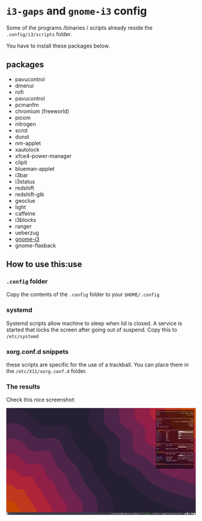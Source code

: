 # `i3-gaps` and `gnome-i3` config

Some of the programs /binaries / scripts already reside the `.config/i3/scripts` folder.

You have to install these packages below.

## packages

- pavucontrol
- dmenui
- rofi
- pavucontrol
- pcmanfm
- chromium (freeworld)
- picom
- nitrogen
- scrot
- dunst
- nm-applet
- xautolock
- xfce4-power-manager
- clipit
- blueman-applet
- i3bar
- i3status
- redshift
- redshift-gtk
- geoclue
- light
- caffeine
- i3blocks
- ranger
- ueberzug
- [gnome-i3](https://github.com/i3-gnome/i3-gnome)
- gnome-flasback

## How to use this:use

### `.config` folder

Copy the contents of the `.config`  folder to your `$HOME/.config`


### systemd

Systemd scripts allow machine to sleep when lid is closed. A service is started that locks the screen after going out of suspend. Copy this to `/etc/systemd`

### xorg.conf.d snippets

these scripts are specific for the use of a trackball. You can place them in the `/etc/X11/xorg.conf.d` folder.


### The results

Check this nice screenshot:

![Screenshot](./img/screenshot.png)
